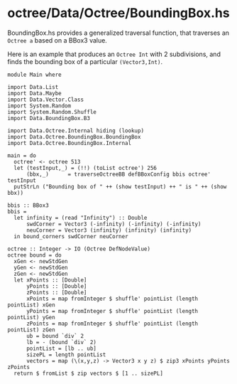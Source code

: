 octree/Data/Octree/BoundingBox.hs
==============================
BoundingBox.hs provides a generalized traversal function, that traverses
an `Octree a` based on a BBox3 value.

Here is an example that produces an `Octree Int` with 2 subdivisions,
and finds the bounding box of a particular `(Vector3,Int)`.

~~~ {.haskell}
module Main where

import Data.List
import Data.Maybe
import Data.Vector.Class
import System.Random
import System.Random.Shuffle
import Data.BoundingBox.B3

import Data.Octree.Internal hiding (lookup)
import Data.Octree.BoundingBox.BoundingBox
import Data.Octree.BoundingBox.Internal

main = do
  octree' <- octree 513
  let (testInput,_) = (!!) (toList octree') 256
      (bbx,_)      = traverseOctreeBB defBBoxConfig bbis octree' testInput
  putStrLn ("Bounding box of " ++ (show testInput) ++ " is " ++ (show bbx))

bbis :: BBox3
bbis =
  let infinity = (read "Infinity") :: Double
      swdCorner = Vector3 (-infinity) (-infinity) (-infinity)
      neuCorner = Vector3 (infinity) (infinity) (infinity)
  in bound_corners swdCorner neuCorner

octree :: Integer -> IO (Octree DefNodeValue)
octree bound = do
  xGen <- newStdGen
  yGen <- newStdGen
  zGen <- newStdGen
  let xPoints :: [Double]
      yPoints :: [Double]
      zPoints :: [Double]
      xPoints = map fromInteger $ shuffle' pointList (length pointList) xGen
      yPoints = map fromInteger $ shuffle' pointList (length pointList) yGen
      zPoints = map fromInteger $ shuffle' pointList (length pointList) zGen
      ub = bound `div` 2
      lb = - (bound `div` 2)
      pointList = [lb .. ub]
      sizePL = length pointList
      vectors = map (\(x,y,z) -> Vector3 x y z) $ zip3 xPoints yPoints zPoints
  return $ fromList $ zip vectors $ [1 .. sizePL]
~~~
